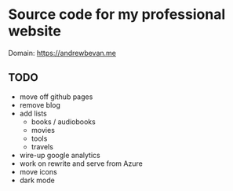 # Source code for my professional website

Domain: <https://andrewbevan.me>

## TODO

- move off github pages
- remove blog
- add lists
  - books / audiobooks
  - movies
  - tools
  - travels
- wire-up google analytics
- work on rewrite and serve from Azure
- move icons
- dark mode
